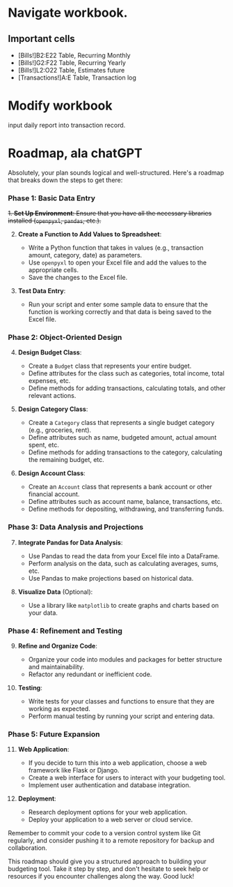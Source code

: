 

# Navigate workbook.

## Important cells
* [Bills!]B2:E22 Table, Recurring Monthly
* [Bills!]G2:F22 Table, Recurring Yearly
* [Bills!]L2:O22 Table, Estimates future
* [Transactions!]A:E Table, Transaction log

# Modify workbook
input daily report into transaction record.

# Roadmap, ala chatGPT
Absolutely, your plan sounds logical and well-structured. Here's a roadmap that breaks down the steps to get there:

### Phase 1: Basic Data Entry
<s>1. **Set Up Environment**: Ensure that you have all the necessary libraries installed (`openpyxl`, `pandas`, etc.).</s>

2. **Create a Function to Add Values to Spreadsheet**:
    - Write a Python function that takes in values (e.g., transaction amount, category, date) as parameters.
    - Use `openpyxl` to open your Excel file and add the values to the appropriate cells.
    - Save the changes to the Excel file.

3. **Test Data Entry**:
    - Run your script and enter some sample data to ensure that the function is working correctly and that data is being saved to the Excel file.

### Phase 2: Object-Oriented Design
4. **Design Budget Class**:
    - Create a `Budget` class that represents your entire budget.
    - Define attributes for the class such as categories, total income, total expenses, etc.
    - Define methods for adding transactions, calculating totals, and other relevant actions.

5. **Design Category Class**:
    - Create a `Category` class that represents a single budget category (e.g., groceries, rent).
    - Define attributes such as name, budgeted amount, actual amount spent, etc.
    - Define methods for adding transactions to the category, calculating the remaining budget, etc.

6. **Design Account Class**:
    - Create an `Account` class that represents a bank account or other financial account.
    - Define attributes such as account name, balance, transactions, etc.
    - Define methods for depositing, withdrawing, and transferring funds.

### Phase 3: Data Analysis and Projections
7. **Integrate Pandas for Data Analysis**:
    - Use Pandas to read the data from your Excel file into a DataFrame.
    - Perform analysis on the data, such as calculating averages, sums, etc.
    - Use Pandas to make projections based on historical data.

8. **Visualize Data** (Optional):
    - Use a library like `matplotlib` to create graphs and charts based on your data.

### Phase 4: Refinement and Testing
9. **Refine and Organize Code**:
    - Organize your code into modules and packages for better structure and maintainability.
    - Refactor any redundant or inefficient code.

10. **Testing**:
    - Write tests for your classes and functions to ensure that they are working as expected.
    - Perform manual testing by running your script and entering data.

### Phase 5: Future Expansion
11. **Web Application**:
    - If you decide to turn this into a web application, choose a web framework like Flask or Django.
    - Create a web interface for users to interact with your budgeting tool.
    - Implement user authentication and database integration.

12. **Deployment**:
    - Research deployment options for your web application.
    - Deploy your application to a web server or cloud service.

Remember to commit your code to a version control system like Git regularly, and consider pushing it to a remote repository for backup and collaboration.

This roadmap should give you a structured approach to building your budgeting tool. Take it step by step, and don't hesitate to seek help or resources if you encounter challenges along the way. Good luck!
